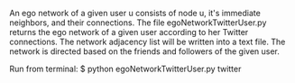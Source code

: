 An ego network of a given user u consists of node u, it's immediate neighbors, and their connections. 
The file egoNetworkTwitterUser.py returns the ego network of a given user according to her Twitter connections. 
The network adjacency list will be written into a text file. The network is directed based on the friends and followers 
of the given user.

Run from terminal: $ python egoNetworkTwitterUser.py twitter
